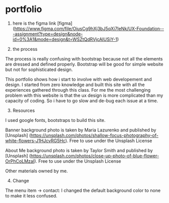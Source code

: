 # portfolio

1. here is the figma link 
[figma] (https://www.figma.com/file/OiusCg9hXj3bJ5qXi7IeNk/UX-Foundation---assignment?type=design&node-id=0%3A1&mode=design&t=WSZtQdRVjcAIUSiY-1)

2. the process

The process is really confusing with bootstrap because not all the elements are dressed and defined properly. Bootstrap will be good for simple website but not for sophisticated design. 

This portfolio shows how i start to involve with web developement and design. I started from zero knowledge and built this site with all the experiences gathered through this class. For me the most challenging problem with this website is that the ux design is more complicated than my capacity of coding. So i have to go slow and de-bug each issue at a time. 

3. Resources

I used google fonts, bootstraps to build this site. 

Banner background photo is taken by Maria Lazurenko and published by [Unsplash] (https://unsplash.com/photos/shallow-focus-photography-of-white-flowers-J1HJcvRG5Hc). Free to use under the Unsplash License

About Me background photo is taken by Taylor Smith and published by [Unsplash] (https://unsplash.com/photos/close-up-photo-of-blue-flower-OrPhCoLMzaI). Free to use under the Unsplash License

Other materials owned by me. 

4. Change 

The menu item -> contact: I changed the default background color to none to make it less confused.


